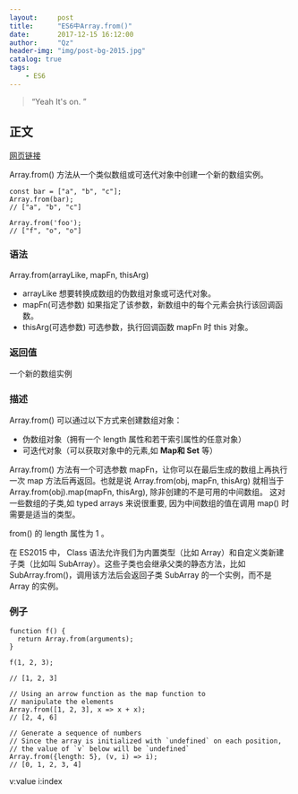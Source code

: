 ```yaml
---
layout:     post
title:      "ES6中Array.from()"
date:       2017-12-15 16:12:00
author:     "Qz"
header-img: "img/post-bg-2015.jpg"
catalog: true
tags:
    - ES6
---
```


> “Yeah It's on. ”


## 正文


[网页链接](https://developer.mozilla.org/zh-CN/docs/Web/JavaScript/Reference/Global_Objects/Array/from)

Array.from() 方法从一个类似数组或可迭代对象中创建一个新的数组实例。

```
const bar = ["a", "b", "c"];
Array.from(bar);
// ["a", "b", "c"]

Array.from('foo');
// ["f", "o", "o"]
```

### 语法
Array.from(arrayLike, mapFn, thisArg)

* arrayLike 想要转换成数组的伪数组对象或可迭代对象。
* mapFn(可选参数) 如果指定了该参数，新数组中的每个元素会执行该回调函数。
* thisArg(可选参数) 可选参数，执行回调函数 mapFn 时 this 对象。

### 返回值

一个新的数组实例

### 描述
Array.from() 可以通过以下方式来创建数组对象：
* 伪数组对象（拥有一个 length 属性和若干索引属性的任意对象）
* 可迭代对象（可以获取对象中的元素,如 **Map和 Set** 等）


Array.from() 方法有一个可选参数 mapFn，让你可以在最后生成的数组上再执行一次 map 方法后再返回。也就是说 Array.from(obj, mapFn, thisArg) 就相当于 Array.from(obj).map(mapFn, thisArg), 除非创建的不是可用的中间数组。 这对一些数组的子类,如  typed arrays 来说很重要, 因为中间数组的值在调用 map() 时需要是适当的类型。

from() 的 length 属性为 1 。

在 ES2015 中， Class 语法允许我们为内置类型（比如 Array）和自定义类新建子类（比如叫 SubArray）。这些子类也会继承父类的静态方法，比如 SubArray.from()，调用该方法后会返回子类 SubArray 的一个实例，而不是 Array 的实例。


### 例子
```
function f() {
  return Array.from(arguments);
}

f(1, 2, 3);

// [1, 2, 3]
```

```
// Using an arrow function as the map function to
// manipulate the elements
Array.from([1, 2, 3], x => x + x);      
// [2, 4, 6]
```

```
// Generate a sequence of numbers
// Since the array is initialized with `undefined` on each position,
// the value of `v` below will be `undefined`
Array.from({length: 5}, (v, i) => i);
// [0, 1, 2, 3, 4]
```

v:value i:index

